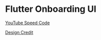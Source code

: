 # Flutter Onboarding UI

[YouTube Speed Code](https://youtu.be/1oegwxUIrkc)

[Design Credit](https://prnt.sc/p356zf)

